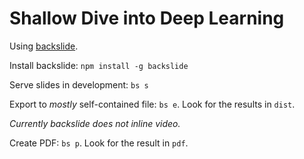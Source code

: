 # Shallow Dive into Deep Learning

Using [backslide](https://github.com/sinedied/backslide).

Install backslide: `npm install -g backslide`

Serve slides in development: `bs s`

Export to _mostly_ self-contained file: `bs e`. Look for the results in `dist`.

_Currently backslide does not inline video._

Create PDF: `bs p`. Look for the result in `pdf`.
